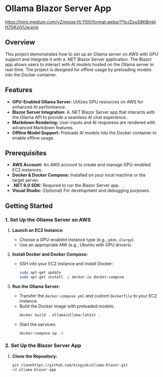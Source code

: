 # Ollama Blazor Server App

https://miro.medium.com/v2/resize:fit:1100/format:webp/1*loJZouS8KBmblH7GKziVUw.png

## Overview

This project demonstrates how to set up an Ollama server on AWS with GPU support and integrate it with a .NET Blazor Server application. The Blazor app allows users to interact with AI models hosted on the Ollama server in real-time. The project is designed for offline usage by preloading models into the Docker container.

## Features

- **GPU-Enabled Ollama Server:** Utilizes GPU resources on AWS for enhanced AI performance.
- **Blazor Server Integration:** A .NET Blazor Server app that interacts with the Ollama API to provide a seamless AI chat experience.
- **Markdown Rendering:** User inputs and AI responses are rendered with advanced Markdown features.
- **Offline Model Support:** Preloads AI models into the Docker container to enable offline usage.

## Prerequisites

- **AWS Account:** An AWS account to create and manage GPU-enabled EC2 instances.
- **Docker & Docker Compose:** Installed on your local machine or the target server.
- **.NET 6.0 SDK:** Required to run the Blazor Server app.
- **Visual Studio:** (Optional) For development and debugging purposes.

## Getting Started

### 1. Set Up the Ollama Server on AWS

1. **Launch an EC2 Instance:**
   - Choose a GPU-enabled instance type (e.g., `g4dn.xlarge`).
   - Use an appropriate AMI (e.g., Ubuntu with GPU drivers).

2. **Install Docker and Docker Compose:**
   - SSH into your EC2 instance and install Docker:
     ```bash
     sudo apt-get update
     sudo apt-get install -y docker.io docker-compose
     ```

3. **Run the Ollama Server:**
   - Transfer the `docker-compose.yml` and custom `Dockerfile` to your EC2 instance.
   - Build the Docker image with preloaded models:
     ```bash
     docker build . ollama/ollama:latest .
     ```
   - Start the services:
     ```bash
     docker-compose up -d
     ```

### 2. Set Up the Blazor Server App

1. **Clone the Repository:**
   ```bash
   git clonehttps://github.com/kingjuk/ollama-blazor.git
   cd ollama-blazor-app

